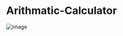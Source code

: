 # Arithmatic-Calculator

![image](https://user-images.githubusercontent.com/101233396/161393829-f11ad359-6a25-4738-be0f-33e008313af5.png)


